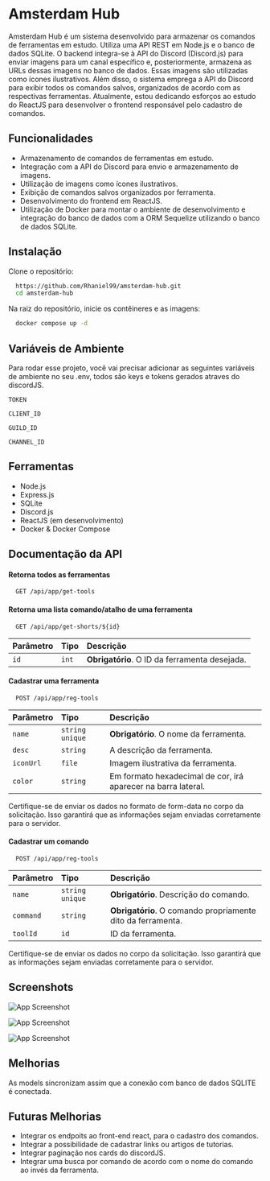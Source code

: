
# Amsterdam Hub

Amsterdam Hub é um sistema desenvolvido para armazenar os comandos de ferramentas em estudo. Utiliza uma API REST em Node.js e o banco de dados SQLite. O backend integra-se à API do Discord (Discord.js) para enviar imagens para um canal específico e, posteriormente, armazena as URLs dessas imagens no banco de dados. Essas imagens são utilizadas como ícones ilustrativos. Além disso, o sistema emprega a API do Discord para exibir todos os comandos salvos, organizados de acordo com as respectivas ferramentas. Atualmente, estou dedicando esforços ao estudo do ReactJS para desenvolver o frontend responsável pelo cadastro de comandos.



## Funcionalidades

- Armazenamento de comandos de ferramentas em estudo.
- Integração com a API do Discord para envio e armazenamento de imagens.
- Utilização de imagens como ícones ilustrativos.
- Exibição de comandos salvos organizados por ferramenta.
- Desenvolvimento do frontend em ReactJS.
- Utilização de Docker para montar o ambiente de desenvolvimento e integração do banco de dados com a ORM Sequelize utilizando o banco de dados SQLite.
## Instalação

Clone o repositório:

```bash
  https://github.com/Rhaniel99/amsterdam-hub.git
  cd amsterdam-hub
```

Na raiz do repositório, inicie os contêineres e as imagens:

```bash
  docker compose up -d
```
## Variáveis de Ambiente

Para rodar esse projeto, você vai precisar adicionar as seguintes variáveis de ambiente no seu .env, todos são keys e tokens gerados atraves do discordJS.

`TOKEN`

`CLIENT_ID`

`GUILD_ID`

`CHANNEL_ID`



## Ferramentas
- Node.js
- Express.js
- SQLite
- Discord.js
- ReactJS (em desenvolvimento)
- Docker & Docker Compose
## Documentação da API

#### Retorna todos as ferramentas

```http
  GET /api/app/get-tools
```

#### Retorna uma lista comando/atalho de uma ferramenta

```http
  GET /api/app/get-shorts/${id}
```

| Parâmetro   | Tipo       | Descrição                                   |
| :---------- | :--------- | :------------------------------------------ |
| `id`      | `int` | **Obrigatório**.  O ID da ferramenta desejada. |

#### Cadastrar uma ferramenta

```http
  POST /api/app/reg-tools
```
| Parâmetro   | Tipo       | Descrição                                   |
| :---------- | :--------- | :------------------------------------------ |
| `name`      | `string unique` | **Obrigatório**.  O nome da ferramenta. |
| `desc`      | `string` | A descrição da ferramenta. |
| `iconUrl`      | `file` | Imagem ilustrativa da ferramenta. |
| `color`      | `string` | Em formato hexadecimal de cor, irá aparecer na barra lateral. |

Certifique-se de enviar os dados no formato de form-data no corpo da solicitação. Isso garantirá que as informações sejam enviadas corretamente para o servidor.

#### Cadastrar um comando

```http
  POST /api/app/reg-tools
```
| Parâmetro   | Tipo       | Descrição                                   |
| :---------- | :--------- | :------------------------------------------ |
| `name`      | `string unique` | **Obrigatório**.  Descrição do comando. |
| `command`      | `string` |  **Obrigatório**. O comando propriamente dito da ferramenta.|
| `toolId`      | `id`  | ID da ferramenta. |

Certifique-se de enviar os dados no corpo da solicitação. Isso garantirá que as informações sejam enviadas corretamente para o servidor.
## Screenshots

![App Screenshot](https://cdn.discordapp.com/attachments/1115111545526030336/1239697734156681226/image.png?ex=6643ddfc&is=66428c7c&hm=2805848fb91afe565daf8a07636d9492fb0dc0f5fcd4cedea46a8314c37f4284&)

![App Screenshot](https://cdn.discordapp.com/attachments/1115111545526030336/1239698183072780308/image.png?ex=6643de67&is=66428ce7&hm=cc62b3e8123f12fbd296cc7c5ec32ad647583e149024a806a4a94cff439b5423&)


![App Screenshot](https://cdn.discordapp.com/attachments/1115111545526030336/1239697906378997821/image.png?ex=6643de25&is=66428ca5&hm=36da307114cb7c21fa3f1666e9ef05e46189110b47f2ae4b6dad83f00e5030ef&)



## Melhorias

As models sincronizam assim que a conexão com banco de dados SQLITE é conectada.

## Futuras Melhorias

- Integrar os endpoits ao front-end react, para o cadastro dos comandos.
- Integrar a possibilidade de cadastrar links ou artigos de tutorias.
- Integrar paginação nos cards do discordJS.
- Integrar uma busca por comando de acordo com o nome do comando ao invés da ferramenta.

